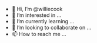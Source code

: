 - 👋 Hi, I’m @williecook
- 👀 I’m interested in ...
- 🌱 I’m currently learning ...
- 💞️ I’m looking to collaborate on ...
- 📫 How to reach me ...

<!---
williecook/williecook is a ✨ special ✨ repository because its `README.md` (this file) appears on your GitHub profile.
You can click the Preview link to take a look at your changes.
--->
